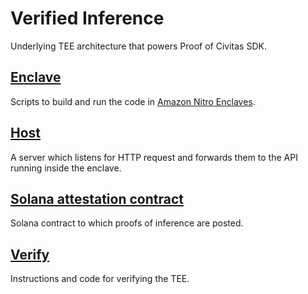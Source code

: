 # Verified Inference

Underlying TEE architecture that powers Proof of Civitas SDK.

## [Enclave](enclave)
Scripts to build and run the code in [Amazon Nitro Enclaves](https://aws.amazon.com/ec2/nitro/nitro-enclaves/).

## [Host](host)
A server which listens for HTTP request and forwards them to the API running inside the enclave.

## [Solana attestation contract](solana-attestation-contract)
Solana contract to which proofs of inference are posted.

## [Verify](verify)
Instructions and code for verifying the TEE.
